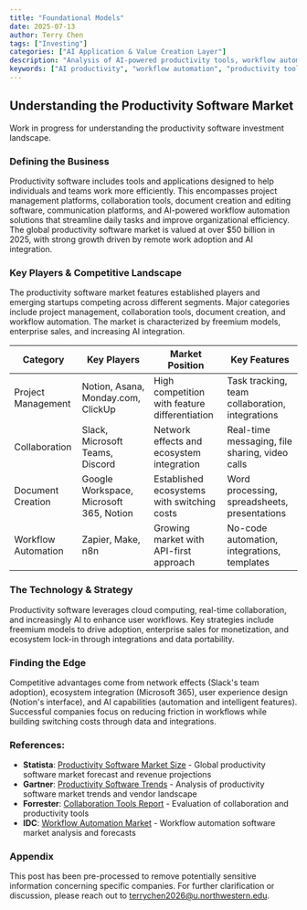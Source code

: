 ```yaml
---
title: "Foundational Models"
date: 2025-07-13
author: Terry Chen
tags: ["Investing"]
categories: ["AI Application & Value Creation Layer"]
description: "Analysis of AI-powered productivity tools, workflow automation, and investment opportunities in the productivity software market. Exploring how AI is transforming personal and professional efficiency through intelligent automation."
keywords: ["AI productivity", "workflow automation", "productivity tools", "AI assistants", "work automation", "productivity software", "AI efficiency", "productivity market"]
---
```


## Understanding the Productivity Software Market

Work in progress for understanding the productivity software investment landscape.

### Defining the Business
Productivity software includes tools and applications designed to help individuals and teams work more efficiently. This encompasses project management platforms, collaboration tools, document creation and editing software, communication platforms, and AI-powered workflow automation solutions that streamline daily tasks and improve organizational efficiency. The global productivity software market is valued at over $50 billion in 2025, with strong growth driven by remote work adoption and AI integration.

### Key Players & Competitive Landscape
The productivity software market features established players and emerging startups competing across different segments. Major categories include project management, collaboration tools, document creation, and workflow automation. The market is characterized by freemium models, enterprise sales, and increasing AI integration.

| Category | Key Players | Market Position | Key Features |
|----------|-------------|-----------------|--------------|
| Project Management | Notion, Asana, Monday.com, ClickUp | High competition with feature differentiation | Task tracking, team collaboration, integrations |
| Collaboration | Slack, Microsoft Teams, Discord | Network effects and ecosystem integration | Real-time messaging, file sharing, video calls |
| Document Creation | Google Workspace, Microsoft 365, Notion | Established ecosystems with switching costs | Word processing, spreadsheets, presentations |
| Workflow Automation | Zapier, Make, n8n | Growing market with API-first approach | No-code automation, integrations, templates |

### The Technology & Strategy
Productivity software leverages cloud computing, real-time collaboration, and increasingly AI to enhance user workflows. Key strategies include freemium models to drive adoption, enterprise sales for monetization, and ecosystem lock-in through integrations and data portability.

### Finding the Edge
Competitive advantages come from network effects (Slack's team adoption), ecosystem integration (Microsoft 365), user experience design (Notion's interface), and AI capabilities (automation and intelligent features). Successful companies focus on reducing friction in workflows while building switching costs through data and integrations.

### References:

- **Statista**: [Productivity Software Market Size](https://www.statista.com/outlook/tmo/software/productivity-software/worldwide) - Global productivity software market forecast and revenue projections
- **Gartner**: [Productivity Software Trends](https://www.gartner.com/en/documents/3991478) - Analysis of productivity software market trends and vendor landscape
- **Forrester**: [Collaboration Tools Report](https://www.forrester.com/report/The-Forrester-Wave-Collaboration-Tools-Q2-2025/) - Evaluation of collaboration and productivity tools
- **IDC**: [Workflow Automation Market](https://www.idc.com/getdoc.jsp?containerId=prUS51245625) - Workflow automation software market analysis and forecasts

### Appendix 
This post has been pre-processed to remove potentially sensitive information concerning specific companies. For further clarification or discussion, please reach out to terrychen2026@u.northwestern.edu.